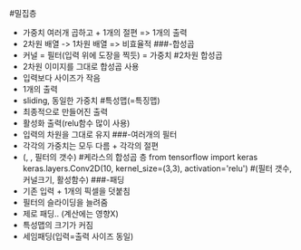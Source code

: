 #밀집층
- 가중치 여러개 곱하고 + 1개의 절편 => 1개의 출력
- 2차원 배열 -> 1차원 배열 => 비효율적
###-합성곱
- 커널 = 필터(입력 위에 도장을 찍듯) = 가중치
#2차원 합성곱
- 2차원 이미지를 그대로 합성곱 사용
- 입력보다 사이즈가 작음
- 1개의 출력
- sliding, 동일한 가중치
#특성맵(=특징맵) 
- 최종적으로 만들어진 출력
- 활성화 출력(relu함수 많이 사용)
- 입력의 차원을 그대로 유지
###-여러개의 필터
- 각각의 가중치는 모두 다름 + 각각의 절편
- (, , 필터의 갯수)
#케라스의 합성곱 층
from tensorflow import keras
keras.layers.Conv2D(10, kernel_size=(3,3), activation='relu')   #(필터 갯수, 커널크기, 활성함수)
###-패딩
- 기존 입력 + 1개의 픽셀을 덧붙침 
- 필터의 슬라이딩을 늘려줌
- 제로 패딩.. (계산에는 영향X)
- 특성맵의 크기가 커짐
- 세임패딩(입력=출력 사이즈 동일)

